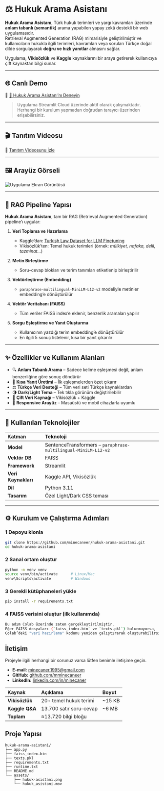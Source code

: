 # ⚖️ Hukuk Arama Asistanı

**Hukuk Arama Asistanı**, Türk hukuk terimleri ve yargı kavramları üzerinde **anlam tabanlı (semantik)** arama yapabilen yapay zekâ destekli bir web uygulamasıdır.  
Retrieval Augmented Generation (RAG) mimarisiyle geliştirilmiştir ve kullanıcıların hukukla ilgili terimleri, kavramları veya soruları Türkçe doğal dilde sorgulayarak **doğru ve hızlı yanıtlar** almasını sağlar.  

Uygulama, **Vikisözlük** ve **Kaggle** kaynaklarını bir araya getirerek kullanıcıya çift kaynaktan bilgi sunar.

---

## 🌐 Canlı Demo
🎯 [🔗 Hukuk Arama Asistanı’nı Deneyin](https://hukuk-arama-asistani-2kguurbd6rnc8mgzpwjrhw.streamlit.app/)

> Uygulama Streamlit Cloud üzerinde aktif olarak çalışmaktadır.  
> Herhangi bir kurulum yapmadan doğrudan tarayıcı üzerinden erişebilirsiniz.

---

## 🎬 Tanıtım Videosu
🎥 [Tanıtım Videosunu İzle](https://github.com/minecaneer/hukuk-arama-asistani/raw/main/assets/hukuk_asistani.mov)

---

## 🖼️ Arayüz Görseli
![Uygulama Ekran Görüntüsü](https://github.com/minecaneer/hukuk-arama-asistani/raw/main/assets/hukuk-asistani.png)


---

## 🧠 RAG Pipeline Yapısı

**Hukuk Arama Asistanı**, tam bir RAG (Retrieval Augmented Generation) pipeline’ı uygular:

1. **Veri Toplama ve Hazırlama**  
   - Kaggle’dan: [Turkish Law Dataset for LLM Finetuning](https://www.kaggle.com/datasets/batuhankalem/turkish-law-dataset-for-llm-finetuning)  
   - Vikisözlük’ten: Temel hukuk terimleri (örnek: *mülkiyet, nafaka, delil, tazminat...*)

2. **Metin Birleştirme**  
   - Soru–cevap blokları ve terim tanımları etiketlenip birleştirilir  

3. **Vektörleştirme (Embedding)**  
   - `paraphrase-multilingual-MiniLM-L12-v2` modeliyle metinler embedding’e dönüştürülür  

4. **Vektör Veritabanı (FAISS)**  
   - Tüm veriler FAISS index’e eklenir, benzerlik aramaları yapılır  

5. **Sorgu Eşleştirme ve Yanıt Oluşturma**  
   - Kullanıcının yazdığı terim embedding’e dönüştürülür  
   - En ilgili 5 sonuç listelenir, kısa bir yanıt çıkarılır  

---

## ✨ Özellikler ve Kullanım Alanları

- 🔍 **Anlam Tabanlı Arama** – Sadece kelime eşleşmesi değil, anlam benzerliğine göre sonuç döndürür  
- 🧠 **Kısa Yanıt Üretimi** – İlk eşleşmelerden özet çıkarır  
- ⚖️ **Türkçe Veri Desteği** – Tüm veri seti Türkçe kaynaklardan  
- 🌗 **Dark/Light Tema** – Tek tıkla görünüm değiştirilebilir  
- 🧩 **Çift Veri Kaynağı** – Vikisözlük + Kaggle  
- 📱 **Responsive Arayüz** – Masaüstü ve mobil cihazlarla uyumlu  

---

## 🧰 Kullanılan Teknolojiler

| Katman | Teknoloji |
|:--|:--|
| **Model** | SentenceTransformers – `paraphrase-multilingual-MiniLM-L12-v2` |
| **Vektör DB** | FAISS |
| **Framework** | Streamlit |
| **Veri Kaynakları** | Kaggle API, Vikisözlük |
| **Dil** | Python 3.11 |
| **Tasarım** | Özel Light/Dark CSS teması |

---

## ⚙️ Kurulum ve Çalıştırma Adımları

### 1️ **Depoyu klonla**
```bash
git clone https://github.com/minecaneer/hukuk-arama-asistani.git
cd hukuk-arama-asistani

```

### 2️  **Sanal ortam oluştur**
```bash
python -m venv venv
source venv/bin/activate      # Linux/Mac
venv\Scripts\activate         # Windows
```


### 3 **Gerekli kütüphaneleri yükle**
```bash
pip install -r requirements.txt
```

### 4️ **FAISS verisini oluştur (ilk kullanımda)**
```bash
Bu adım Colab üzerinde zaten gerçekleştirilmiştir.  
Eğer FAISS dosyaları (`faiss_index.bin` ve `texts.pkl`) bulunmuyorsa,  
Colab’deki "veri hazırlama" kodunu yeniden çalıştırarak oluşturabilirsiniz.
```


## İletişim

Projeyle ilgili herhangi bir sorunuz varsa lütfen benimle iletişime geçin.

- **E-mail:** [minecaner.1995@gmail.com](mailto:minecaner.1995@gmail.com)
- **GitHub:** [github.com/mminecaneer](https://github.com/minecaneer)
- **LinkedIn:** [linkedin.com/in/minecaner](https://linkedin.com/in/minecaner)


| Kaynak         | Açıklama                | Boyut  |
| :------------- | :---------------------- | :----- |
| **Vikisözlük** | 20+ temel hukuk terimi  | ~15 KB |
| **Kaggle Q&A** | 13.700 satır soru–cevap | ~6 MB  |
| **Toplam**     | ≈13.720 bilgi bloğu     |        |



## Proje Yapısı

```
hukuk-arama-asistani/
├── app.py                  
├── faiss_index.bin         
├── texts.pkl               
├── requirements.txt        
├── runtime.txt             
├── README.md               
└── assets/
    ├── hukuk-asistani.png  
    └── hukuk_asistani.mov
```


